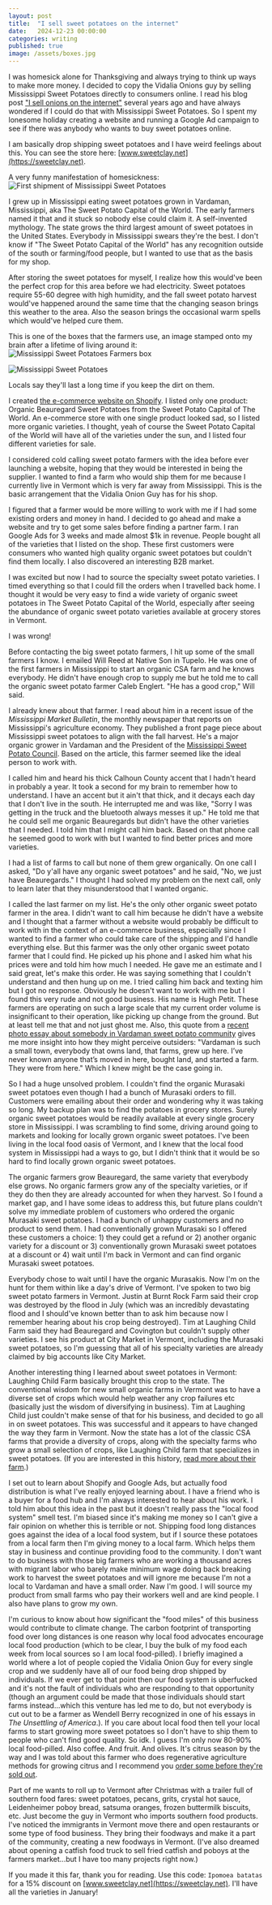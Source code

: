 ```yaml
---
layout: post
title:  "I sell sweet potatoes on the internet"
date:   2024-12-23 00:00:00
categories: writing
published: true
image: /assets/boxes.jpg
---
```


I was homesick alone for Thanksgiving and always trying to think up ways to make more money. I decided to copy the Vidalia Onions guy by selling Mississippi Sweet Potatoes directly to consumers online. I read his blog post ["I sell onions on the internet"](https://www.deepsouthventures.com/i-sell-onions-on-the-internet/) several years ago and have always wondered if I could do that with Mississippi Sweet Potatoes. So I spent my lonesome holiday creating a website and running a Google Ad campaign to see if there was anybody who wants to buy sweet potatoes online. 

I am basically drop shipping sweet potatoes and I have weird feelings about this. You can see the store here: [www.sweetclay.net](https://sweetclay.net).

A very funny manifestation of homesickness:
![First shipment of Mississippi Sweet Potatoes](/assets/boxes.jpg)

I grew up in Mississippi eating sweet potatoes grown in Vardaman, Mississippi, aka The Sweet Potato Capital of the World. The early farmers named it that and it stuck so nobody else could claim it. A self-invented mythology. The state grows the third largest amount of sweet potatoes in the United States. Everybody in Mississippi swears they're the best. I don't know if "The Sweet Potato Capital of the World" has any recognition outside of the south or farming/food people, but I wanted to use that as the basis for my shop.

After storing the sweet potatoes for myself, I realize how this would've been the perfect crop for this area before we had electricity. Sweet potatoes require 55-60 degree with high humidity, and the fall sweet potato harvest would've happened around the same time that the changing season brings this weather to the area. Also the season brings the occasional warm spells which would've helped cure them.

This is one of the boxes that the farmers use, an image stamped onto my brain after a lifetime of living around it:
![Mississippi Sweet Potatoes Farmers box](/assets/farm-boxes.jpg)

![Mississippi Sweet Potatoes](/assets/sweetpotatoes.jpg)

Locals say they'll last a long time if you keep the dirt on them.

I created [the e-commerce website on Shopify](https://sweetclay.net). I listed only one product: Organic Beauregard Sweet Potatoes from the Sweet Potato Capital of The World. An e-commerce store with one single product looked sad, so I listed more organic varieties. I thought, yeah of course the Sweet Potato Capital of the World will have all of the varieties under the sun, and I listed four different varieties for sale. 

I considered cold calling sweet potato farmers with the idea before ever launching a website, hoping that they would be interested in being the supplier. I wanted to find a farm who would ship them for me because I currently live in Vermont which is very far away from Mississippi. This is the basic arrangement that the Vidalia Onion Guy has for his shop.

I figured that a farmer would be more willing to work with me if I had some existing orders and money in hand. I decided to go ahead and make a website and try to get some sales before finding a partner farm. I ran Google Ads for 3 weeks and made almost $1k in revenue. People bought all of the varieties that I listed on the shop. These first customers were consumers who wanted high quality organic sweet potatoes but couldn't find them locally. I also discovered an interesting B2B market.

I was excited but now I had to source the specialty sweet potato varieties. I timed everything so that I could fill the orders when I travelled back home. I thought it would be very easy to find a wide variety of organic sweet potatoes in The Sweet Potato Capital of the World, especially after seeing the abundance of organic sweet potato varieties available at grocery stores in Vermont.

I was wrong!

Before contacting the big sweet potato farmers, I hit up some of the small farmers I know. I emailed Will Reed at Native Son in Tupelo. He was one of the first farmers in Mississippi to start an organic CSA farm and he knows everybody. He didn't have enough crop to supply me but he told me to call the organic sweet potato farmer Caleb Englert. "He has a good crop," Will said.

I already knew about that farmer. I read about him in a recent issue of the *Mississippi Market Bulletin*, the monthly newspaper that reports on Mississippi's agriculture economy. They published a front page piece about Mississippi sweet potatoes to align with the fall harvest. He's a major organic grower in Vardaman and the President of the [Mississippi Sweet Potato Council](http://www.mssweetpotato.org/home.html). Based on the article, this farmer seemed like the ideal person to work with.

I called him and heard his thick Calhoun County accent that I hadn't heard in probably a year. It took a second for my brain to remember how to understand. I have an accent but it ain't that thick, and it decays each day that I don't live in the south. He interrupted me and was like, "Sorry I was getting in the truck and the bluetooth always messes it up." He told me that he could sell me organic Beauregards but didn't have the other varieties that I needed. I told him that I might call him back. Based on that phone call he seemed good to work with but I wanted to find better prices and more varieties.

I had a list of farms to call but none of them grew organically. On one call I asked, "Do y'all have any organic sweet potatoes" and he said, "No, we just have Beauregards." I thought I had solved my problem on the next call, only to learn later that they misunderstood that I wanted organic.

I called the last farmer on my list. He's the only other organic sweet potato farmer in the area. I didn't want to call him because he didn't have a website and I thought that a farmer without a website would probably be difficult to work with in the context of an e-commerce business, especially since I wanted to find a farmer who could take care of the shipping and I'd handle everything else. But this farmer was the only other organic sweet potato farmer that I could find. He picked up his phone and I asked him what his prices were and told him how much I needed. He gave me an estimate and I said great, let's make this order. He was saying something that I couldn't understand and then hung up on me. I tried calling him back and texting him but I got no response. Obviously he doesn't want to work with me but I found this very rude and not good business. His name is Hugh Petit. These farmers are operating on such a large scale that my current order volume is insignificant to their operation, like picking up change from the ground. But at least tell me that and not just ghost me. Also, this quote from a [recent photo essay about somebody in Vardaman sweet potato community](https://mississippifolklife.org/photo-essays/sweet-potato-sweets) gives me more insight into how they might perceive outsiders: "Vardaman is such a small town, everybody that owns land, that farms, grew up here. I’ve never known anyone that’s moved in here, bought land, and started a farm. They were from here." Which I knew might be the case going in.

So I had a huge unsolved problem. I couldn't find the organic Murasaki sweet potatoes even though I had a bunch of Murasaki orders to fill. Customers were emailing about their order and wondering why it was taking so long. My backup plan was to find the potatoes in grocery stores. Surely organic sweet potatoes would be readily available at every single grocery store in Mississippi. I was scrambling to find some, driving around going to markets and looking for locally grown organic sweet potatoes. I've been living in the local food oasis of Vermont, and I knew that the local food system in Mississippi had a ways to go, but I didn't think that it would be so hard to find locally grown organic sweet potatoes.

The organic farmers grow Beauregard, the same variety that everybody else grows. No organic farmers grow any of the specialty varieties, or if they do then they are already accounted for when they harvest. So I found a market gap, and I have some ideas to address this, but future plans couldn't solve my immediate problem of customers who ordered the organic Murasaki sweet potatoes. I had a bunch of unhappy customers and no product to send them. I had conventionally grown Murasaki so I offered these customers a choice: 1) they could get a refund or 2) another organic variety for a discount or 3) conventionally grown Murasaki sweet potatoes at a discount or 4) wait until I'm back in Vermont and can find organic Murasaki sweet potatoes.

Everybody chose to wait until I have the organic Murasakis. Now I'm on the hunt for them within like a day's drive of Vermont. I've spoken to two big sweet potato farmers in Vermont. Justin at Burnt Rock Farm said their crop was destroyed by the flood in July (which was an incredibly devastating flood and I should've known better than to ask him because now I remember hearing about his crop being destroyed). Tim at Laughing Child Farm said they had Beauregard and Covington but couldn't supply other varieties. I see his product at City Market in Vermont, including the Murasaki sweet potatoes, so I'm guessing that all of his specialty varieties are already claimed by big accounts like City Market.

Another interesting thing I learned about sweet potatoes in Vermont: Laughing Child Farm basically brought this crop to the state. The conventional wisdom for new small organic farms in Vermont was to have a diverse set of crops which would help weather any crop failures etc (basically just the wisdom of diversifying in business). Tim at Laughing Child just couldn't make sense of that for his business, and decided to go all in on sweet potatoes. This was successful and it appears to have changed the way they farm in Vermont. Now the state has a lot of the classic CSA farms that provide a diversity of crops, along with the specialty farms who grow a small selection of crops, like Laughing Child farm that specializes in sweet potatoes. (If you are interested in this history, [read more about their farm](https://www.sevendaysvt.com/food-drink/pawlets-laughing-child-farm-takes-local-sweet-potatoes-to-a-new-level-36832837).)

I set out to learn about Shopify and Google Ads, but actually food distribution is what I've really enjoyed learning about. I have a friend who is a buyer for a food hub and I'm always interested to hear about his work. I told him about this idea in the past but it doesn't really pass the "local food system" smell test.  I'm biased since it's making me money so I can't give a fair opinion on whether this is terrible or not. Shipping food long distances goes against the idea of a local food system, but if I source these potatoes from a local farm then I'm giving money to a local farm. Which helps them stay in business and continue providing food to the community. I don't want to do business with those big farmers who are working a thousand acres with migrant labor who barely make minimum wage doing back breaking work to harvest the sweet potatoes and will ignore me because I'm not a local to Vardaman and have a small order. Naw I'm good. I will source my product from small farms who pay their workers well and are kind people. I also have plans to grow my own.

I'm curious to know about how significant the "food miles" of this business would contribute to climate change. The carbon footprint of transporting food over long distances is one reason why local food advocates encourage local food production (which to be clear, I buy the bulk of my food each week from local sources so I am local food-pilled). I briefly imagined a world where a lot of people copied the Vidalia Onion Guy for every single crop and we suddenly have all of our food being drop shipped by individuals. If we ever get to that point then our food system is uberfucked and it's not the fault of individuals who are responding to that opportunity (though an argument could be made that those individuals should start farms instead...which this venture has led me to do, but not everybody is cut out to be a farmer as Wendell Berry recognized in one of his essays in *The Unsettling of America*.). If you care about local food then tell your local farms to start growing more sweet potatoes so I don't have to ship them to people who can't find good quality. So idk. I guess I'm only now 80-90% local food-pilled. Also coffee. And fruit. And olives. It's citrus season by the way and I was told about this farmer who does regenerative agriculture methods for growing citrus and I recommend you [order some before they're sold out](https://squeezecitrus.com/).

Part of me wants to roll up to Vermont after Christmas with a trailer full of southern food fares: sweet potatoes, pecans, grits, crystal hot sauce, Leidenheimer poboy bread, satsuma oranges, frozen buttermilk biscuits, etc. Just become the guy in Vermont who imports southern food products. I've noticed the immigrants in Vermont move there and open restaurants or some type of food business. They bring their foodways and make it a part of the community, creating a new foodways in Vermont. (I've also dreamed about opening a catfish food truck to sell fried catfish and poboys at the farmers market...but I have too many projects right now.)

If you made it this far, thank you for reading. Use this code: `Ipomoea batatas` for a 15% discount on [www.sweetclay.net](https://sweetclay.net). I'll have all the varieties in January!
